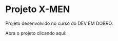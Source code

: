# Projeto X-MEN

 Projeto desenvolvido no curso do DEV EM DOBRO.


 Abra o projeto clicando aqui: <a href="https://caiopradodesouza.github.io/projeto-dev-em-dobro/x-men">
